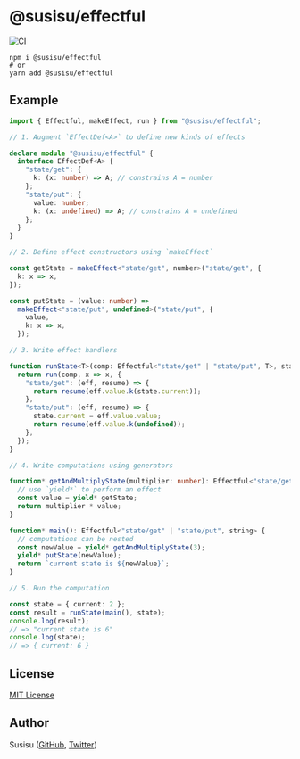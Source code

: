 # @susisu/effectful

[![CI](https://github.com/susisu/effectful/workflows/CI/badge.svg)](https://github.com/susisu/effectful/actions?query=workflow%3ACI)

``` shell
npm i @susisu/effectful
# or
yarn add @susisu/effectful
```

## Example

``` ts
import { Effectful, makeEffect, run } from "@susisu/effectful";

// 1. Augment `EffectDef<A>` to define new kinds of effects

declare module "@susisu/effectful" {
  interface EffectDef<A> {
    "state/get": {
      k: (x: number) => A; // constrains A = number
    };
    "state/put": {
      value: number;
      k: (x: undefined) => A; // constrains A = undefined
    };
  }
}

// 2. Define effect constructors using `makeEffect`

const getState = makeEffect<"state/get", number>("state/get", {
  k: x => x,
});

const putState = (value: number) =>
  makeEffect<"state/put", undefined>("state/put", {
    value,
    k: x => x,
  });

// 3. Write effect handlers

function runState<T>(comp: Effectful<"state/get" | "state/put", T>, state: { current: number }): T {
  return run(comp, x => x, {
    "state/get": (eff, resume) => {
      return resume(eff.value.k(state.current));
    },
    "state/put": (eff, resume) => {
      state.current = eff.value.value;
      return resume(eff.value.k(undefined));
    },
  });
}

// 4. Write computations using generators

function* getAndMultiplyState(multiplier: number): Effectful<"state/get", number> {
  // use `yield*` to perform an effect
  const value = yield* getState;
  return multiplier * value;
}

function* main(): Effectful<"state/get" | "state/put", string> {
  // computations can be nested
  const newValue = yield* getAndMultiplyState(3);
  yield* putState(newValue);
  return `current state is ${newValue}`;
}

// 5. Run the computation

const state = { current: 2 };
const result = runState(main(), state);
console.log(result);
// => "current state is 6"
console.log(state);
// => { current: 6 }
```

## License

[MIT License](http://opensource.org/licenses/mit-license.php)

## Author

Susisu ([GitHub](https://github.com/susisu), [Twitter](https://twitter.com/susisu2413))
